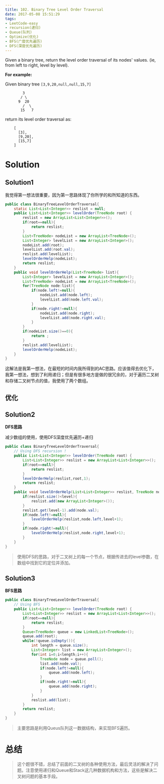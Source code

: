 ```yaml
---
title: 102. Binary Tree Level Order Traversal
date: 2017-05-08 15:51:29
tags:
- LeetCode-easy
- recursion(递归)
- Queue(队列)
- Optimize(优化)
- BFS(广度优先遍历)
- DFS(深度优先遍历)
---
```

Given a binary tree, return the level order traversal of its nodes' values. (ie, from left to right, level by level).

**For example:**

Given binary tree `[3,9,20,null,null,15,7]`

		    3
		   / \
		  9  20
		    /  \
		   15   7

return its level order traversal as:

		[
		  [3],
		  [9,20],
		  [15,7]
		]

<!-- more -->

# Solution

## Solution1

我觉得第一想法很重要，因为第一思路体现了你所学的和所知道的东西。

```java
public class BinaryTreeLevelOrderTraversal{
    static List<List<Integer>> reslist = null;
    public List<List<Integer>> levelOrder(TreeNode root) {
        reslist = new ArrayList<List<Integer>>();
        if(root==null){
            return reslist;
        }
        List<TreeNode> nodeList = new ArrayList<TreeNode>();
        List<Integer> levelList = new ArrayList<Integer>();
        nodeList.add(root);
        levelList.add(root.val);
        reslist.add(levelList);
        levelOrderHelp(nodeList);
        return reslist;
    }
    public void levelOrderHelp(List<TreeNode> list){
        List<Integer> levelList = new ArrayList<Integer>();
        List<TreeNode> nodeList = new ArrayList<TreeNode>();
        for(TreeNode node:list){
            if(node.left!=null){
                nodeList.add(node.left);
                levelList.add(node.left.val);
            }
            if(node.right!=null){
                nodeList.add(node.right);
                levelList.add(node.right.val);
            }
        }
        if(nodeList.size()==0){
            return ;
        }
        reslist.add(levelList);
        levelOrderHelp(nodeList);
    }
}
```

这解法是我第一想法，在最短的时间内我所得到的AC思路。应该值得去优化下，我第一想法，想到了利用递归；但是有很多地方是做的很冗余的，对于遍历二叉树和存储二叉树节点的值，我使用了两个数组。

## 优化

## Solution2

**DFS思路**

减少数组的使用，使用DFS深度优先遍历+递归

```java
public class BinaryTreeLevelOrderTraversal{
    // Using DFS recursion !
    public List<List<Integer>> levelOrder(TreeNode root) {
        List<List<Integer>> reslist = new ArrayList<List<Integer>>();
        if(root==null){
            return reslist;
        }
        levelOrderHelp(reslist,root,1);
        return reslist;
    }
    public void levelOrderHelp(List<List<Integer>> reslist, TreeNode node, int level){
        if(reslist.size()<level){
            reslist.add(new ArrayList<Integer>());
        }
        reslist.get(level-1).add(node.val);
        if(node.left!=null){
            levelOrderHelp(reslist,node.left,level+1);
        }
        if(node.right!=null){
            levelOrderHelp(reslist,node.right,level+1);
        }
    }
}
```

>使用DFS的思路，对于二叉树上的每一个节点，根据传进去的level参数，在数组中找到它的定位并添加。

## Solution3

**BFS思路**

```java
public class BinaryTreeLevelOrderTraversal{
    // Using BFS
    public List<List<Integer>> levelOrder(TreeNode root) {
        List<List<Integer>> reslist = new ArrayList<List<Integer>>();
        if(root==null){
            return reslist;
        }
        Queue<TreeNode> queue = new LinkedList<TreeNode>();
        queue.add(root);
        while(!queue.isEmpty()){
            int length = queue.size();
            List<Integer> list = new ArrayList<Integer>();
            for(int i=0;i<length;i++){
                TreeNode node = queue.poll();
                list.add(node.val);
                if(node.left!=null){
                    queue.add(node.left);
                }
                if(node.right!=null){
                    queue.add(node.right);
                }
            }
            reslist.add(list);
        }
        return reslist;
    }
}
```
>主要思路是利用Queus队列这一数据结构，来实现BFS遍历。

# 总结
>这个题很不错，总结了前面的二叉树的各种使用方法，最后灵活的解决了问题。注意使用递归和Queue和Stack这几种数据机构和方法，这些是解决二叉树问题的基本手段。